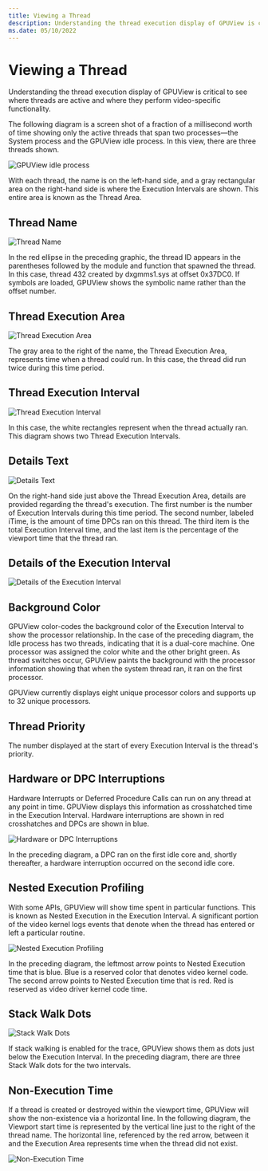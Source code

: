```yaml
---
title: Viewing a Thread
description: Understanding the thread execution display of GPUView is critical to see where threads are active and where they perform video-specific functionality. 
ms.date: 05/10/2022
---
```


# Viewing a Thread

Understanding the thread execution display of GPUView is critical to see where threads are active and where they perform video-specific functionality. 

The following diagram is a screen shot of a fraction of a millisecond worth of time showing only the active threads that span two processes—the System process and the GPUView idle process. In this view, there are three threads shown.

![GPUView idle process](\Image\viewing-a-thread01.png) 

With each thread, the name is on the left-hand side, and a gray rectangular area on the right-hand side is where the Execution Intervals are shown. This entire area is known as the Thread Area.

## Thread Name

![Thread Name](\Image\viewing-a-thread02.png)

In the red ellipse in the preceding graphic, the thread ID appears in the parentheses followed by the module and function that spawned the thread. In this case, thread 432 created by dxgmms1.sys at offset 0x37DC0. If symbols are loaded, GPUView shows the symbolic name rather than the offset number. 

## Thread Execution Area

![Thread Execution Area](\Image\viewing-a-thread03.png)

The gray area to the right of the name, the Thread Execution Area, represents time when a thread could run. In this case, the thread did run twice during this time period.

## Thread Execution Interval

![Thread Execution Interval](\Image\viewing-a-thread04.png)

In this case, the white rectangles represent when the thread actually ran. This diagram shows two Thread Execution Intervals.

## Details Text

![Details Text](\Image\viewing-a-thread05.png)

On the right-hand side just above the Thread Execution Area, details are provided regarding the thread's execution. The first number is the number of Execution Intervals during this time period. The second number, labeled iTime, is the amount of time DPCs ran on this thread. The third item is the total Execution Interval time, and the last item is the percentage of the viewport time that the thread ran.

## Details of the Execution Interval

![Details of the Execution Interval](\Image\viewing-a-thread06.png)

## Background Color

GPUView color-codes the background color of the Execution Interval to show the processor relationship. In the case of the preceding diagram, the Idle process has two threads, indicating that it is a dual-core machine. One processor was assigned the color white and the other bright green. As thread switches occur, GPUView paints the background with the processor information showing that when the system thread ran, it ran on the first processor. 

GPUView currently displays eight unique processor colors and supports up to 32 unique processors. 

## Thread Priority

The number displayed at the start of every Execution Interval is the thread's priority.

## Hardware or DPC Interruptions

Hardware Interrupts or Deferred Procedure Calls can run on any thread at any point in time. GPUView displays this information as crosshatched time in the Execution Interval. Hardware interruptions are shown in red crosshatches and DPCs are shown in blue.

![Hardware or DPC Interruptions](\Image\viewing-a-thread07.png)

In the preceding diagram, a DPC ran on the first idle core and, shortly thereafter, a hardware interruption occurred on the second idle core.

## Nested Execution Profiling

With some APIs, GPUView will show time spent in particular functions. This is known as Nested Execution in the Execution Interval. A significant portion of the video kernel logs events that denote when the thread has entered or left a particular routine.

![Nested Execution Profiling](\Image\viewing-a-thread08.png)

In the preceding diagram, the leftmost arrow points to Nested Execution time that is blue. Blue is a reserved color that denotes video kernel code. The second arrow points to Nested Execution time that is red. Red is reserved as video driver kernel code time. 

## Stack Walk Dots

![Stack Walk Dots](\Image\viewing-a-thread09.png)

If stack walking is enabled for the trace, GPUView shows them as dots just below the Execution Interval. In the preceding diagram, there are three Stack Walk dots for the two intervals.

## Non-Execution Time

If a thread is created or destroyed within the viewport time, GPUView will show the non-existence via a horizontal line. In the following diagram, the Viewport start time is represented by the vertical line just to the right of the thread name. The horizontal line, referenced by the red arrow, between it and the Execution Area represents time when the thread did not exist.

![Non-Execution Time](\Image\viewing-a-thread10.png)